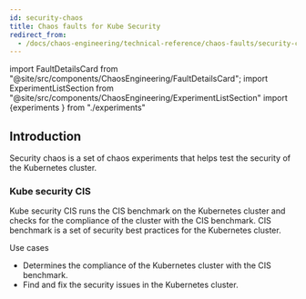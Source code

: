 ```yaml
---
id: security-chaos
title: Chaos faults for Kube Security
redirect_from:
  - /docs/chaos-engineering/technical-reference/chaos-faults/security-chaos
---
```


<!-- Import statement for Custom Components -->

import FaultDetailsCard from "@site/src/components/ChaosEngineering/FaultDetailsCard";
import ExperimentListSection from "@site/src/components/ChaosEngineering/ExperimentListSection"
import {experiments } from "./experiments"

<!-- Heading Description -->

## Introduction

Security chaos is a set of chaos experiments that helps test the security of the Kubernetes cluster.

<ExperimentListSection experiments={experiments} />

<FaultDetailsCard category="security-chaos">

### Kube security CIS

Kube security CIS runs the CIS benchmark on the Kubernetes cluster and checks for the compliance of the cluster with the CIS benchmark. CIS benchmark is a set of security best practices for the Kubernetes cluster.

<Accordion color="green">
<summary>Use cases</summary>

- Determines the compliance of the Kubernetes cluster with the CIS benchmark.
- Find and fix the security issues in the Kubernetes cluster.

</Accordion>

</FaultDetailsCard>
